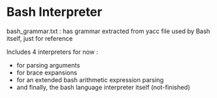 # Bash Interpreter

bash_grammar.txt : has grammar extracted from yacc file used by Bash itself, just for reference

Includes 4 interpreters for now :
- for parsing arguments
- for brace expansions
- for an extended bash arithmetic expression parsing
- and finally, the bash language interpreter itself (not-finished)
